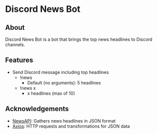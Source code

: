 # Discord News Bot
## About
Discord News Bot is a bot that brings the top news headlines to Discord channels.
## Features
* Send Discord message including top headlines
    * !news
        * Default (no arguments): 5 headlines
    * !news x
        * x headlines (max of 10)
## Acknowledgements
* [NewsAPI](https://newsapi.org/): Gathers news headlines in JSON format
* [Axios](https://www.npmjs.com/package/axios): HTTP requests and transformations for JSON data
